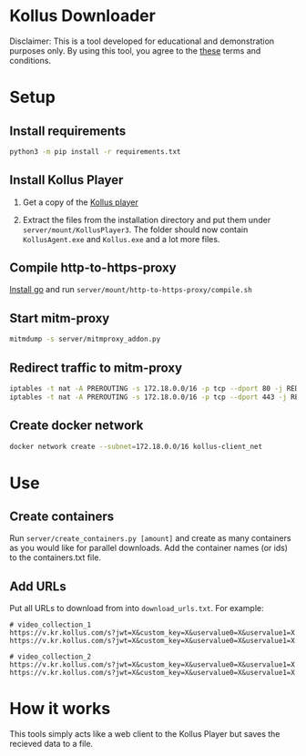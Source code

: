 # Kollus Downloader

Disclaimer: This is a tool developed for educational and demonstration purposes only. By using this tool, you agree to the [these](disclaimer.md) terms and conditions.

# Setup

## Install requirements
```sh
python3 -m pip install -r requirements.txt
```

## Install Kollus Player
1. Get a copy of the [Kollus player](https://file.kollus.com/public/agent/KollusAgent-3.0.9.1.r1.exe)

2. Extract the files from the installation directory and put them under `server/mount/KollusPlayer3`. The folder should now contain `KollusAgent.exe` and `Kollus.exe` and a lot more files.

## Compile http-to-https-proxy
[Install go](https://go.dev/doc/install) and run `server/mount/http-to-https-proxy/compile.sh`

## Start mitm-proxy
```sh
mitmdump -s server/mitmproxy_addon.py
```

## Redirect traffic to mitm-proxy
```sh
iptables -t nat -A PREROUTING -s 172.18.0.0/16 -p tcp --dport 80 -j REDIRECT --to-port 8080
iptables -t nat -A PREROUTING -s 172.18.0.0/16 -p tcp --dport 443 -j REDIRECT --to-port 8080
```

## Create docker network

```sh
docker network create --subnet=172.18.0.0/16 kollus-client_net
```


# Use

## Create containers

Run `server/create_containers.py [amount]` and create as many containers as you would like for parallel downloads. Add the container names (or ids) to the containers.txt file.

## Add URLs

Put all URLs to download from into `download_urls.txt`. For example:
```
# video_collection_1
https://v.kr.kollus.com/s?jwt=X&custom_key=X&uservalue0=X&uservalue1=X
https://v.kr.kollus.com/s?jwt=X&custom_key=X&uservalue0=X&uservalue1=X

# video_collection_2
https://v.kr.kollus.com/s?jwt=X&custom_key=X&uservalue0=X&uservalue1=X
https://v.kr.kollus.com/s?jwt=X&custom_key=X&uservalue0=X&uservalue1=X
```

# How it works

This tools simply acts like a web client to the Kollus Player but saves the recieved data to a file.